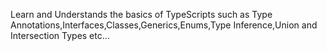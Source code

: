 Learn and Understands the basics of TypeScripts such as Type Annotations,Interfaces,Classes,Generics,Enums,Type Inference,Union and Intersection Types etc...
